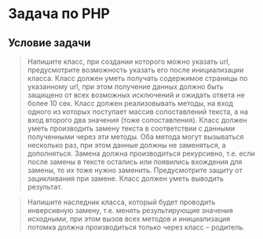 # Задача по PHP
## Условие задачи
> Напишите класс, при создании которого можно указать url, предусмотрите возможность указать его после инициализации класса. Класс должен уметь получать содержимое страницы по указанному url, при этом получение данных должно быть защищено от всех возможных исключений и ожидать ответа не более 10 сек. Класс должен реализовывать методы, на вход одного из которых поступает массив сопоставлений текста, а на вход второго два значения (тоже сопоставления). Класс должен уметь производить замену текста в соответствии с данными полученными через эти методы. Оба метода могут вызываться несколько раз, при этом данные должны не заменяться, а дополняться. Замена должна производиться рекурсивно, т.е. если после замены в тексте остались или появились вхождения для замены, то их тоже нужно заменить. Предусмотрите защиту от зацикливания при замене. Класс должен уметь выводить результат.
 
> Напишите наследник класса, который будет проводить инверсивную замену, т.е. менять результирующие значения исходными, при этом вызов всех методов и инициализация потомка должна производиться только через класс – родитель.
